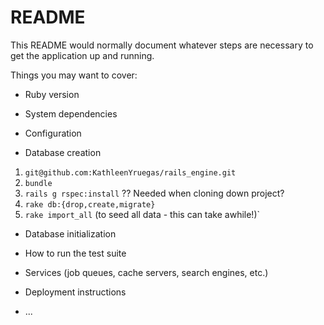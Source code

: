 # README

This README would normally document whatever steps are necessary to get the
application up and running.

Things you may want to cover:

* Ruby version

* System dependencies

* Configuration

* Database creation
1. `git@github.com:KathleenYruegas/rails_engine.git`
1. `bundle`
1. `rails g rspec:install` ??  Needed when cloning down project?
1. `rake db:{drop,create,migrate}`
1. `rake import_all`  (to seed all data - this can take awhile!)`

* Database initialization

* How to run the test suite

* Services (job queues, cache servers, search engines, etc.)

* Deployment instructions

* ...

